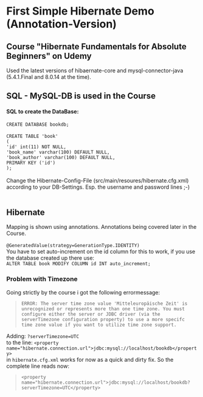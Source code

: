 # First Simple Hibernate Demo (**Annotation-Version**)
## Course "Hibernate Fundamentals for Absolute Beginners" on Udemy



Used the latest versions of hibaernate-core and mysql-connector-java (5.4.1.Final and 8.0.14 at the time).

## SQL - MySQL-DB is used in the Course

#### SQL to create the DataBase:
`CREATE DATABASE bookdb;`<br><br>
`CREATE TABLE 'book'`<br>`(`<br>
  `'id' int(11) NOT NULL,`<br>
  `'book_name' varchar(100) DEFAULT NULL,`<br>
  `'book_author' varchar(100) DEFAULT NULL,`<br>
  `PRIMARY KEY ('id')`<br>
`);`
<br><br>
Change the Hibernate-Config-File (src/main/resoures/hibernate.cfg.xml) according to your DB-Settings. Esp. the username and password lines ;-)
<br><br>
## Hibernate
Mapping is shown using annotations.
Annotations being covered later in the Course.
<br><br>
`@GeneratedValue(strategy=GenerationType.IDENTITY)`<br>
You have to set auto-increment on the id column for this to work, if you use the database created up there use:<br>
`ALTER TABLE book MODIFY COLUMN id INT auto_increment;`<br>

### Problem with Timezone
Going strictly by the course i got the following errormessage:<br>
>`ERROR: The server time zone value 'Mitteleuropäische Zeit' is unrecognized or represents more than one time zone. You must configure either the server or JDBC driver (via the serverTimezone configuration property) to use a more specifc time zone value if you want to utilize time zone support.`<br>

Adding: `?serverTimezone=UTC`<br>
to the line: `<property name="hibernate.connection.url">jdbc:mysql://localhost/bookdb</property>` <br>
in `hibernate.cfg.xml` works for now as a quick and dirty fix. So the complete line reads now:<br>
>`<property name="hibernate.connection.url">jdbc:mysql://localhost/bookdb?serverTimezone=UTC</property>`




